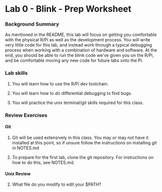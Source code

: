 # Lab 0 - Blink - Prep Worksheet
### Background Summary

As mentioned in the README, this lab will focus on getting you comfortable with the physical R/Pi as well as the development process. You will write very little code for this lab, and instead work through a typical debugging process when working with a combination of hardware and software. At the end, you should be able to run the blink code we've given you on the R/Pi, and be comfortable moving any new code for future labs onto the Pi.

### Lab skills

  1. You will learn how to use the R/Pi dev toolchain.

  2. You will learn how to do differential debugging to find bugs.

  3. You will practice the unix terminal/git skills required for this class.

### Review Exercises

#### Git

1) Git will be used extensively in this class. You may or may not have it installed at this point, so if unsure follow the instructions on installing git in NOTES.md

2) To prepare for the first lab, clone the git repository. For instructions on how to do this, see NOTES.md. 

#### Unix Review

2) What file do you modify to edit your $PATH?

